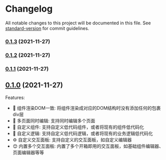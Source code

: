 # Changelog

All notable changes to this project will be documented in this file. See [standard-version](https://github.com/conventional-changelog/standard-version) for commit guidelines.

### [0.1.3](https://github.com/LiuWenXing1996/vue-cook/compare/v0.1.2...v0.1.3) (2021-11-27)

### [0.1.2](https://github.com/LiuWenXing1996/vue-cook/compare/v0.1.1...v0.1.2) (2021-11-27)

### [0.1.1](https://github.com/LiuWenXing1996/vue-cook/compare/v0.1.0...v0.1.1) (2021-11-27)

## [0.1.0](https://github.com/LiuWenXing1996/vue-cook/compare/v0.0.18...v0.1.0) (2021-11-27)

Features:

  - 💎 组件渲染DOM一致: 将组件渲染成对应的DOM结构时没有添加任何的包裹div层
  - 📝 多页面同时编辑: 支持同时编辑多个页面
  - 🧱 自定义组件: 支持自定义低代码组件，或者将现有的组件低代码化
  - 🔗 自定义逻辑: 支持自定义低代码逻辑，或者将现有的业务逻辑低代码化
  - ⚙️ 自定义交互面板: 支持自定义的交互面板，如自定义编辑器
  - 😊 内置多个交互面板: 内置了多个开箱即用的交互面板，如基础组件编辑器、页面编辑器等等